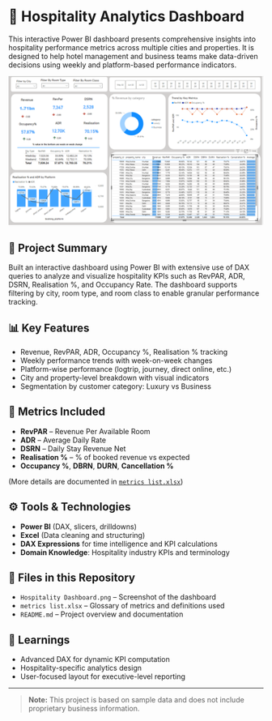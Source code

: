 # 🏨 Hospitality Analytics Dashboard

This interactive Power BI dashboard presents comprehensive insights into hospitality performance metrics across multiple cities and properties. It is designed to help hotel management and business teams make data-driven decisions using weekly and platform-based performance indicators.

![Hospitality Dashboard Preview](Hospitality%20Dashboard.png)

## 📌 Project Summary

Built an interactive dashboard using Power BI with extensive use of DAX queries to analyze and visualize hospitality KPIs such as RevPAR, ADR, DSRN, Realisation %, and Occupancy Rate. The dashboard supports filtering by city, room type, and room class to enable granular performance tracking.

## 📊 Key Features

- Revenue, RevPAR, ADR, Occupancy %, Realisation % tracking
- Weekly performance trends with week-on-week changes
- Platform-wise performance (logtrip, journey, direct online, etc.)
- City and property-level breakdown with visual indicators
- Segmentation by customer category: Luxury vs Business

## 📐 Metrics Included

- **RevPAR** – Revenue Per Available Room
- **ADR** – Average Daily Rate
- **DSRN** – Daily Stay Revenue Net
- **Realisation %** – % of booked revenue vs expected
- **Occupancy %**, **DBRN**, **DURN**, **Cancellation %**

(More details are documented in [`metrics list.xlsx`](metrics%20list.xlsx))

## ⚙️ Tools & Technologies

- **Power BI** (DAX, slicers, drilldowns)
- **Excel** (Data cleaning and structuring)
- **DAX Expressions** for time intelligence and KPI calculations
- **Domain Knowledge**: Hospitality industry KPIs and terminology

## 📁 Files in this Repository

- `Hospitality Dashboard.png` – Screenshot of the dashboard
- `metrics list.xlsx` – Glossary of metrics and definitions used
- `README.md` – Project overview and documentation

## 🧠 Learnings

- Advanced DAX for dynamic KPI computation
- Hospitality-specific analytics design
- User-focused layout for executive-level reporting
---

> **Note:** This project is based on sample data and does not include proprietary business information.



